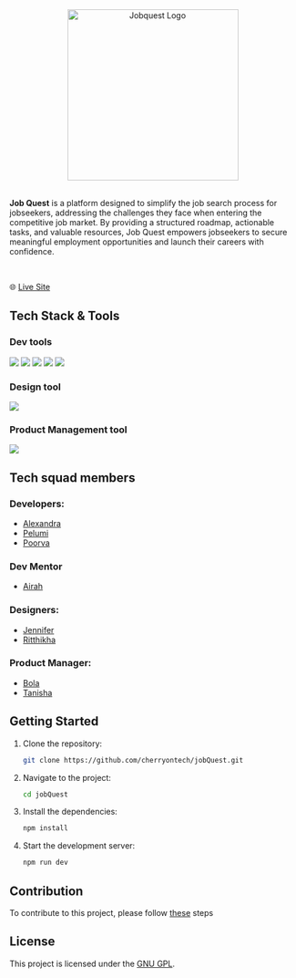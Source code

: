 <div align="center" id="top">
  <a href="https://peachykeen-jobquest.netlify.app/">
    <img src="https://i.ibb.co/xC7sYVX/Job-Quest.png" alt="Jobquest Logo" width="300px" style="margin: 0 auto; display: block;" />
  </a>
</div>

<br/>

**Job Quest** is a platform designed to simplify the job search process for jobseekers, addressing the challenges they face when entering the competitive job market. By providing a structured roadmap, actionable tasks, and valuable resources, Job Quest empowers jobseekers to secure meaningful employment opportunities and launch their careers with confidence.

<br/>

🌐 [Live Site](https://peachykeen-jobquest.netlify.app/)

## Tech Stack & Tools

### Dev tools
<div>
  <img src="https://img.shields.io/badge/React-20232A?style=for-the-badge&logo=react&logoColor=61DAFB" />
  <img src='https://img.shields.io/badge/tailwindcss-%2338B2AC.svg?style=for-the-badge&logo=tailwind-css&logoColor=white' />
   <img src="https://img.shields.io/badge/eslint-3A33D1?style=for-the-badge&logo=eslint&logoColor=white" />
  <img src='https://img.shields.io/badge/vite-%23646CFF.svg?style=for-the-badge&logo=vite&logoColor=white' />
  <img src='https://img.shields.io/badge/netlify-%23000000.svg?style=for-the-badge&logo=netlify&logoColor=#00C7B7' />
</div>
  
### Design tool
<div>
<img src="https://img.shields.io/badge/Figma-F24E1E?style=for-the-badge&logo=figma&logoColor=white" />
</div>

### Product Management tool
<div>
  <img src="https://img.shields.io/badge/Jira-0052CC?style=for-the-badge&logo=Jira&logoColor=white" />
</div>

## Tech squad members

### Developers:

- [Alexandra](https://github.com/beatsnmelody)
- [Pelumi](https://github.com/PelumiTayo)
- [Poorva](https://github.com/PmS-crypto)

### Dev Mentor 

- [Airah](https://github.com/khairahscorner)

### Designers:

- [Jennifer](mailto:jonesjenn@outlook.com)
- [Ritthikha](https://www.linkedin.com/in/ritthikhar)

### Product Manager:

- [Bola](mailto:fowosere@ualberta.ca)
- [Tanisha](maito:tanishanigam@yahoo.ca)

## Getting Started

1. Clone the repository:
   ```bash
   git clone https://github.com/cherryontech/jobQuest.git
2. Navigate to the project:
   ```bash
   cd jobQuest
3. Install the dependencies:
   ``` bash
   npm install
4. Start the development server:
   ``` bash
   npm run dev

## Contribution
To contribute to this project, please follow [these](https://github.com/cherryontech/jobQuest/blob/main/docs/contributing.md) steps

## License
This project is licensed under the [GNU GPL](https://github.com/cherryontech/jobQuest/blob/main/docs/LICENSE).
